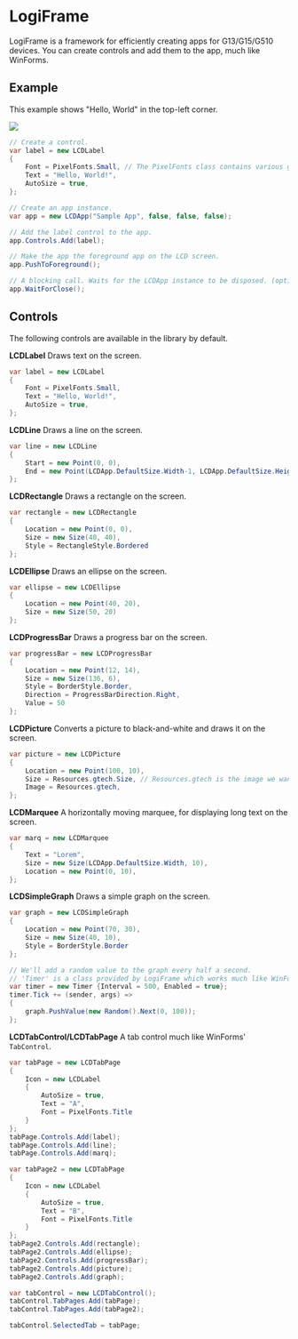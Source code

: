 LogiFrame
=========
LogiFrame is a framework for efficiently creating apps for G13/G15/G510 devices. You can create controls and add them to the app, much like WinForms.

Example
-------

This example shows "Hello, World" in the top-left corner.

![](http://timpotze.nl/share/lcd/helloworld.png)
``` c#
// Create a control.
var label = new LCDLabel
{
    Font = PixelFonts.Small, // The PixelFonts class contains various good fonts for LCD screens.
    Text = "Hello, World!",
    AutoSize = true,
};

// Create an app instance.
var app = new LCDApp("Sample App", false, false, false);

// Add the label control to the app.
app.Controls.Add(label);

// Make the app the foreground app on the LCD screen.
app.PushToForeground();

// A blocking call. Waits for the LCDApp instance to be disposed. (optional)
app.WaitForClose();
```

Controls
--------

The following controls are available in the library by default.

**LCDLabel** Draws text on the screen.
``` c#
var label = new LCDLabel
{
    Font = PixelFonts.Small,
    Text = "Hello, World!",
    AutoSize = true,
};
```

**LCDLine** Draws a line on the screen.
``` c#
var line = new LCDLine
{
    Start = new Point(0, 0),
    End = new Point(LCDApp.DefaultSize.Width-1, LCDApp.DefaultSize.Height-1)
};
```

**LCDRectangle** Draws a rectangle on the screen.
``` c#
var rectangle = new LCDRectangle
{
    Location = new Point(0, 0),
    Size = new Size(40, 40),
    Style = RectangleStyle.Bordered
};
```

**LCDEllipse** Draws an ellipse on the screen.
``` c#
var ellipse = new LCDEllipse
{
    Location = new Point(40, 20),
    Size = new Size(50, 20)
};
```
**LCDProgressBar** Draws a progress bar on the screen.
``` c#
var progressBar = new LCDProgressBar
{
    Location = new Point(12, 14),
    Size = new Size(136, 6),
    Style = BorderStyle.Border,
    Direction = ProgressBarDirection.Right,
    Value = 50
};
```

**LCDPicture** Converts a picture to black-and-white and draws it on the screen.
``` c#
var picture = new LCDPicture
{
    Location = new Point(100, 10),
    Size = Resources.gtech.Size, // Resources.gtech is the image we want to draw on the screen.
    Image = Resources.gtech,
};
```

**LCDMarquee** A horizontally moving marquee, for displaying long text on the screen.
``` c#
var marq = new LCDMarquee
{
    Text = "Lorem",
    Size = new Size(LCDApp.DefaultSize.Width, 10),
    Location = new Point(0, 10),
};
```

**LCDSimpleGraph** Draws a simple graph on the screen.
``` c#
var graph = new LCDSimpleGraph
{
    Location = new Point(70, 30),
    Size = new Size(40, 10),
    Style = BorderStyle.Border
};

// We'll add a random value to the graph every half a second.
// 'Timer' is a class provided by LogiFrame which works much like WinForms' Timer.
var timer = new Timer {Interval = 500, Enabled = true};
timer.Tick += (sender, args) =>
{
    graph.PushValue(new Random().Next(0, 100));
};
```

**LCDTabControl/LCDTabPage** A tab control much like WinForms' `TabControl`.
``` c#
var tabPage = new LCDTabPage
{
    Icon = new LCDLabel
    {
        AutoSize = true,
        Text = "A",
        Font = PixelFonts.Title
    }
};
tabPage.Controls.Add(label);
tabPage.Controls.Add(line);
tabPage.Controls.Add(marq);

var tabPage2 = new LCDTabPage
{
    Icon = new LCDLabel
    {
        AutoSize = true,
        Text = "B",
        Font = PixelFonts.Title
    }
};
tabPage2.Controls.Add(rectangle);
tabPage2.Controls.Add(ellipse);
tabPage2.Controls.Add(progressBar);
tabPage2.Controls.Add(picture);
tabPage2.Controls.Add(graph);

var tabControl = new LCDTabControl();
tabControl.TabPages.Add(tabPage);
tabControl.TabPages.Add(tabPage2);

tabControl.SelectedTab = tabPage;
```
